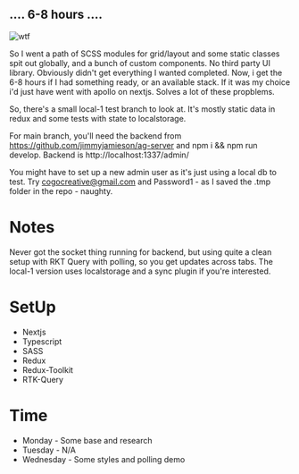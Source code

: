 ## .... 6-8 hours ....

![wtf](https://c.tenor.com/P3071wk1eXcAAAAC/laughing-baby.gif)

So I went a path of SCSS modules for grid/layout and some static classes spit out globally, and a bunch of custom components. No third party UI library. Obviously didn't get everything I wanted completed.
Now, i get the 6-8 hours if I had something ready, or an available stack. If it was my choice i'd just have went with apollo on nextjs. Solves a lot of these propblems.

So, there's a small local-1 test branch to look at. It's mostly static data in redux and some tests with state to localstorage.

For main branch, you'll need the backend from https://github.com/jimmyjamieson/ag-server and npm i && npm run develop.
Backend is http://localhost:1337/admin/ 

You might have to set up a new admin user as it's just using a local db to test. Try cogocreative@gmail.com and Password1 - as I saved the .tmp folder in the repo - naughty.

# Notes
Never got the socket thing running for backend, but using quite a clean setup with RKT Query with polling, so you get updates across tabs. The local-1 version uses localstorage and a sync plugin if you're interested.

# SetUp
- Nextjs
- Typescript
- SASS
- Redux
- Redux-Toolkit
- RTK-Query

# Time
- Monday - Some base and research
- Tuesday - N/A 
- Wednesday - Some styles and polling demo
